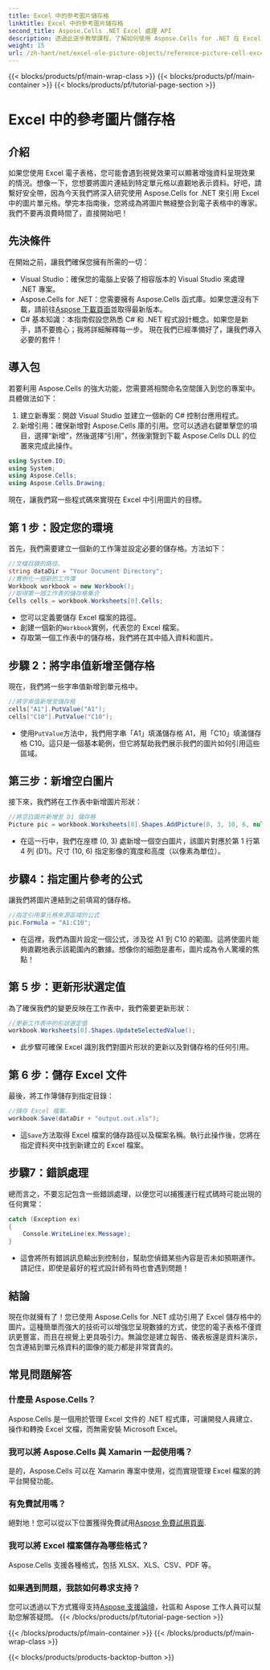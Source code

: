 ```yaml
---
title: Excel 中的參考圖片儲存格
linktitle: Excel 中的參考圖片儲存格
second_title: Aspose.Cells .NET Excel 處理 API
description: 透過此逐步教學課程，了解如何使用 Aspose.Cells for .NET 在 Excel 中引用圖片儲存格。增強您的電子表格。
weight: 15
url: /zh-hant/net/excel-ole-picture-objects/reference-picture-cell-excel/
---
```


{{< blocks/products/pf/main-wrap-class >}}
{{< blocks/products/pf/main-container >}}
{{< blocks/products/pf/tutorial-page-section >}}

# Excel 中的參考圖片儲存格

## 介紹
如果您使用 Excel 電子表格，您可能會遇到視覺效果可以顯著增強資料呈現效果的情況。想像一下，您想要將圖片連結到特定單元格以直觀地表示資料。好吧，請繫好安全帶，因為今天我們將深入研究使用 Aspose.Cells for .NET 來引用 Excel 中的圖片單元格。學完本指南後，您將成為將圖片無縫整合到電子表格中的專家。我們不要再浪費時間了，直接開始吧！
## 先決條件
在開始之前，讓我們確保您擁有所需的一切：
- Visual Studio：確保您的電腦上安裝了相容版本的 Visual Studio 來處理 .NET 專案。
- Aspose.Cells for .NET：您需要擁有 Aspose.Cells 函式庫。如果您還沒有下載，請前往[Aspose 下載頁面](https://releases.aspose.com/cells/net/)並取得最新版本。
- C# 基本知識：本指南假設您熟悉 C# 和 .NET 程式設計概念。如果您是新手，請不要擔心；我將詳細解釋每一步。
現在我們已經準備好了，讓我們導入必要的套件！
## 導入包
若要利用 Aspose.Cells 的強大功能，您需要將相關命名空間匯入到您的專案中。具體做法如下：
1. 建立新專案：開啟 Visual Studio 並建立一個新的 C# 控制台應用程式。
2. 新增引用：確保新增對 Aspose.Cells 庫的引用。您可以透過右鍵單擊您的項目，選擇“新增”，然後選擇“引用”，然後瀏覽到下載 Aspose.Cells DLL 的位置來完成此操作。
```csharp
using System.IO;
using System;
using Aspose.Cells;
using Aspose.Cells.Drawing;
```
現在，讓我們寫一些程式碼來實現在 Excel 中引用圖片的目標。
## 第 1 步：設定您的環境
首先，我們需要建立一個新的工作簿並設定必要的儲存格。方法如下：
```csharp
//文檔目錄的路徑。
string dataDir = "Your Document Directory";
//實例化一個新的工作簿
Workbook workbook = new Workbook();
//取得第一個工作表的儲存格集合
Cells cells = workbook.Worksheets[0].Cells;
```
 
- 您可以定義要儲存 Excel 檔案的路徑。
- 創建一個新的`Workbook`實例，代表您的 Excel 檔案。
- 存取第一個工作表中的儲存格，我們將在其中插入資料和圖片。
## 步驟 2：將字串值新增至儲存格
現在，我們將一些字串值新增到單元格中。 
```csharp
//將字串值新增至儲存格
cells["A1"].PutValue("A1");
cells["C10"].PutValue("C10");
```
 
- 使用`PutValue`方法中，我們用字串「A1」填滿儲存格 A1，用「C10」填滿儲存格 C10。這只是一個基本範例，但它將幫助我們展示我們的圖片如何引用這些區域。
## 第三步：新增空白圖片
接下來，我們將在工作表中新增圖片形狀：
```csharp
//將空白圖片新增至 D1 儲存格
Picture pic = workbook.Worksheets[0].Shapes.AddPicture(0, 3, 10, 6, null);
```
 
- 在這一行中，我們在座標 (0, 3) 處新增一個空白圖片，該圖片對應於第 1 行第 4 列 (D1)。尺寸 (10, 6) 指定影像的寬度和高度（以像素為單位）。
## 步驟4：指定圖片參考的公式
讓我們將圖片連結到之前填寫的儲存格。
```csharp
//指定引用單元格來源區域的公式
pic.Formula = "A1:C10";
```

- 在這裡，我們為圖片設定一個公式，涉及從 A1 到 C10 的範圍。這將使圖片能夠直觀地表示該範圍內的數據。想像你的細胞是畫布，圖片成為令人驚嘆的焦點！
## 第 5 步：更新形狀選定值
為了確保我們的變更反映在工作表中，我們需要更新形狀：
```csharp
//更新工作表中的形狀選定值
workbook.Worksheets[0].Shapes.UpdateSelectedValue();
```

- 此步驟可確保 Excel 識別我們對圖片形狀的更新以及對儲存格的任何引用。
## 第 6 步：儲存 Excel 文件
最後，將工作簿儲存到指定目錄：
```csharp
//儲存 Excel 檔案。
workbook.Save(dataDir + "output.out.xls");
```

- 這`Save`方法取得 Excel 檔案的儲存路徑以及檔案名稱。執行此操作後，您將在指定資料夾中找到新建立的 Excel 檔案。
## 步驟7：錯誤處理
總而言之，不要忘記包含一些錯誤處理，以便您可以捕獲運行程式碼時可能出現的任何異常：
```csharp
catch (Exception ex)
{
    Console.WriteLine(ex.Message);
}
```

- 這會將所有錯誤訊息輸出到控制台，幫助您偵錯某些內容是否未如預期運作。請記住，即使是最好的程式設計師有時也會遇到問題！
## 結論
現在你就擁有了！您已使用 Aspose.Cells for .NET 成功引用了 Excel 儲存格中的圖片。這種簡單而強大的技術可以增強您呈現數據的方式，使您的電子表格不僅資訊更豐富，而且在視覺上更具吸引力。無論您是建立報告、儀表板還是資料演示，包含連結到單元格資料的圖像的能力都是非常寶貴的。
## 常見問題解答
### 什麼是 Aspose.Cells？
Aspose.Cells 是一個用於管理 Excel 文件的 .NET 程式庫，可讓開發人員建立、操作和轉換 Excel 文檔，而無需安裝 Microsoft Excel。
### 我可以將 Aspose.Cells 與 Xamarin 一起使用嗎？
是的，Aspose.Cells 可以在 Xamarin 專案中使用，從而實現管理 Excel 檔案的跨平台開發功能。
### 有免費試用嗎？
絕對地！您可以從以下位置獲得免費試用[Aspose 免費試用頁面](https://releases.aspose.com/).
### 我可以將 Excel 檔案儲存為哪些格式？
Aspose.Cells 支援各種格式，包括 XLSX、XLS、CSV、PDF 等。
### 如果遇到問題，我該如何尋求支持？
您可以透過以下方式獲得支持[Aspose 支援論壇](https://forum.aspose.com/c/cells/9)，社區和 Aspose 工作人員可以幫助您解答疑問。
{{< /blocks/products/pf/tutorial-page-section >}}

{{< /blocks/products/pf/main-container >}}
{{< /blocks/products/pf/main-wrap-class >}}

{{< blocks/products/products-backtop-button >}}
